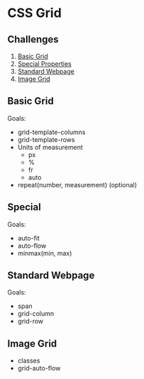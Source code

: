 # CSS Grid

## Challenges

1. [Basic Grid](#basic-grid)
2. [Special Properties](#special-properties)
3. [Standard Webpage](#standard-webpage)
4. [Image Grid](#image-grid)

## Basic Grid

Goals:
* grid-template-columns
* grid-template-rows
* Units of measurement
  * px
  * %
  * fr
  * auto
* repeat(number, measurement) (optional)

## Special

Goals:
* auto-fit
* auto-flow
* minmax(min, max)

## Standard Webpage

Goals:
* span
* grid-column
* grid-row

## Image Grid

* classes
* grid-auto-flow
